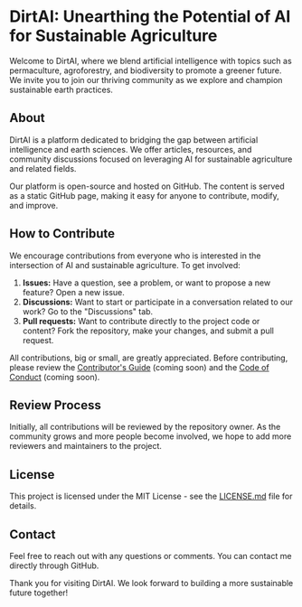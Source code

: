 # DirtAI: Unearthing the Potential of AI for Sustainable Agriculture

Welcome to DirtAI, where we blend artificial intelligence with topics such as permaculture, agroforestry, and biodiversity to promote a greener future. We invite you to join our thriving community as we explore and champion sustainable earth practices.

## About

DirtAI is a platform dedicated to bridging the gap between artificial intelligence and earth sciences. We offer articles, resources, and community discussions focused on leveraging AI for sustainable agriculture and related fields. 

Our platform is open-source and hosted on GitHub. The content is served as a static GitHub page, making it easy for anyone to contribute, modify, and improve.

## How to Contribute

We encourage contributions from everyone who is interested in the intersection of AI and sustainable agriculture. To get involved:

1. **Issues:** Have a question, see a problem, or want to propose a new feature? Open a new issue. 
2. **Discussions:** Want to start or participate in a conversation related to our work? Go to the "Discussions" tab. 
3. **Pull requests:** Want to contribute directly to the project code or content? Fork the repository, make your changes, and submit a pull request.

All contributions, big or small, are greatly appreciated. Before contributing, please review the [Contributor's Guide](CONTRIBUTING.md) (coming soon) and the [Code of Conduct](CODE_OF_CONDUCT.md) (coming soon).

## Review Process

Initially, all contributions will be reviewed by the repository owner. As the community grows and more people become involved, we hope to add more reviewers and maintainers to the project. 

## License 

This project is licensed under the MIT License - see the [LICENSE.md](LICENSE.md) file for details.

## Contact

Feel free to reach out with any questions or comments. You can contact me directly through GitHub.

Thank you for visiting DirtAI. We look forward to building a more sustainable future together!
